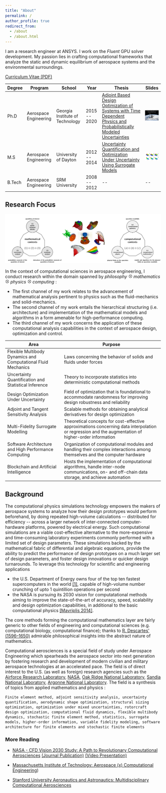```yaml
---
title: "About"
permalink: /
author_profile: true
redirect_from: 
  - /about
  - /about.html
---
```


I am a research engineer at ANSYS. I work on the *Fluent* GPU solver development. My passion lies in crafting computational frameworks that analyze the static and dynamic equilibrium of aerospace systems and the environmental surroundings.

[Curriculum Vitae (PDF)](../files/KomahanBoopathyCV.pdf)

| Degree | Program | School | Year | Thesis | Slides
|---|---|---|---|---|---|
| Ph.D | Aerospace Engineering | Georgia Institute of Technology | 2015 -- 2020 | [Adjoint Based Design Optimization of Systems with Time Dependent Physics and Probabilistically Modeled Uncertainties](http://hdl.handle.net/1853/63658) | <a href="../files/publications/komahan-boopathy-phd-defense.pdf"><img src="../files/phd-defense-slides-cover.png" alt="Slides Cover" style="width:100px;"></a>  |
| M.S  | Aerospace Engineering | University of Dayton | 2012 -- 2014 | [Uncertainty Quantification and Optimization Under Uncertainty Using Surrogate Models](http://rave.ohiolink.edu/etdc/view?acc_num=dayton1398302731) |  <a href="../files/publications/komahan-boopathy-masters-defense.pdf"><img src="../files/masters-defense-slides-cover.png" alt="Slides Cover" style="width:100px;"></a> |
| B.Tech | Aerospace Engineering | SRM University | 2008 -- 2012 | -- | -- |

## Research Focus

![](../files/images/research-span.png)

In the context of computational sciences in aerospace engineering, I conduct research within the domain spanned by *philosophy* <img src="../files/images/otimes.png" width="13"> *mathematics* <img src="../files/images/otimes.png" width="13"> *physics* <img src="../files/images/otimes.png" width="13"> *computing* :

- The first channel of my work relates to the advancement of mathematical analysis pertinent to physics such as the fluid-mechanics and solid-mechanics.
- The second channel of my work entails the hierarchical structuring (i.e. architecture) and implementation of the mathematical models and algorithms in a form amenable for high-performance computing.
- The third channel of my work concerns the application of these computational analysis capabilities in the context of aerospace design, optimization and control.

| Area | Purpose |
|---|---|
Flexible Multibody Dynamics and Computational Fluid Mechanics | Laws concerning the behavior of solids and fluids under forces |
Uncertainty Quantification and Statistical Inference | Theory to incorporate statistics into deterministic computational methods |
Design Optimization Under Uncertainty | Field of optimization that is foundational to accommodate randomness for improving design robustness and reliability |
Adjoint and Tangent Sensitivity Analysis | Scalable methods for obtaining analytical derivatives for design optimization |
Multi-Fidelity Surrogate Modelling | Theoretical concepts for cost-effective approximations concerning data interpolation or regression and the augmentation of higher-order information |
Software Architecture and High Performance Computing | Organization of computational modules and handling their complex interactions among themselves and the computer hardware|
Blockchain and Artificial Intelligence | Hosts the implementation of computational algorithms, handle inter-node communications, on- and off-chain data storage, and achieve automation |

## Background

The computational physics simulations technology empowers the makers of aerospace systems to analyze how their design prototypes would perform beforehand, by doing repeated high-volume calculations -- distributed for efficiency -- across a larger network of inter-connected computer-hardware platforms, powered by electrical energy.
Such computational simulations are a viable cost-effective alternative to the more-expensive and time-consuming laboratory experiments commonly performed with a limited set of design parameters.
These simulations backed by the mathematical fabric of differential and algebraic equations, provide the ability to predict the performance of design prototypes on a much larger set of design parameters, and foster design innovations or quicker design turnarounds. To leverage this technology for scientific and engineering applications

- the U.S. Department of Energy owns four of the top ten fastest supercomputers in the world [[1]](https://www.energy.gov/science/high-performance-computing), capable of high-volume number crunching of upto 1 quintillion operations per second
- the NASA is pursuing its 2030 vision for computatational methods aiming to improve the state-of-the-art of accuracy, speed, scalability and design optimization capabilities, in additional to the basic computational physics [[Mavriplis 2014]](../files/publications/nasa-cfd-2030.pdf).

The core methods forming the computational mathematics layer are fairly generic to other fields of engineering and computational sciences (e.g. computational biology, computational finance); thanks to [R. Descartes' (1596–1650)](https://plato.stanford.edu/entries/descartes/) admirable philosophical insights into the abstract nature of mathematics.

Computational aerosciences is a special field of study under Aerospace Engineering which spearheads the aerospace sector into next generation by fostering research and development of modern civilian and military aerospace technologies at an accelerated pace. The field is of direct interest to the U.S. (as well as foreign) research agencies such as the [Airforce Research Laboratory](https://afresearchlab.com/technology/aerospace/), [NASA](https://sourcelink.cadence.com/CFD-2030-Fact-Sheet-2022-final.pdf), [Oak Ridge National Laboratory](https://www.ornl.gov/division/csed), [Sandia National Laboratory](https://www.sandia.gov/ccr/), [Argonne National Laboratory](https://www.anl.gov/cps). The field is a synthesis of topics from applied mathematics and physics :

```
Finite element method, adjoint sensitivity analysis, uncertainty quantification, aerodynamic shape optimization, structural sizing optimization, optimization under mixed uncertainties, rotorcraft design optimization, computational fluid dynamics, flexible multibody dynamics, stochastic finite element method, statistics, surrogate models, higher-order information, variable fidelity modeling, software architecture for finite elements and stochastic finite elements
```

### More Reading

- [NASA - CFD Vision 2030 Study: A Path to Revolutionary Computational Aerosciences](https://sourcelink.cadence.com/study.html) [(Journal Publication)](https://arc.aiaa.org/doi/10.2514/6.2021-2726) [(Video Presentation)](https://video.aiaa.org/Title/5dec9d54-987f-410e-b95d-630b8cf178ec)

- [Massachusetts Institute of Technology: Aerospace (x) Computational Engineering](https://aeroastro.mit.edu/research-areas/computational-science-engineering/))

- [Stanford University Aeronautics and Astronautics: Multidisciplinary Computational Aerosciences](https://aa.stanford.edu/research-impact/multidisciplinary-computational-aerosciences)
